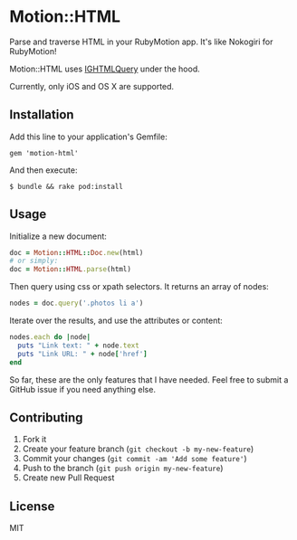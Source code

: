 # Motion::HTML

Parse and traverse HTML in your RubyMotion app. It's like Nokogiri for RubyMotion!

Motion::HTML uses [IGHTMLQuery](https://github.com/siuying/IGHTMLQuery) under the hood.

Currently, only iOS and OS X are supported.

## Installation

Add this line to your application's Gemfile:

    gem 'motion-html'

And then execute:

    $ bundle && rake pod:install

## Usage

Initialize a new document:
```ruby
doc = Motion::HTML::Doc.new(html)
# or simply:
doc = Motion::HTML.parse(html)
```

Then query using css or xpath selectors. It returns an array of nodes:
```ruby
nodes = doc.query('.photos li a')
```

Iterate over the results, and use the attributes or content:
```ruby
nodes.each do |node|
  puts "Link text: " + node.text
  puts "Link URL: " + node['href']
end
```

So far, these are the only features that I have needed. Feel free to submit a GitHub issue if you need anything else.

## Contributing

1. Fork it
2. Create your feature branch (`git checkout -b my-new-feature`)
3. Commit your changes (`git commit -am 'Add some feature'`)
4. Push to the branch (`git push origin my-new-feature`)
5. Create new Pull Request

## License
MIT
